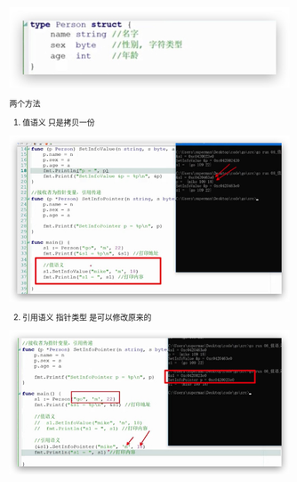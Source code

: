 ![image-20190509173758984](assets/image-20190509173758984.png)

两个方法



1. 值语义 只是拷贝一份

![image-20190509174151787](assets/image-20190509174151787.png)



2. 引用语义 指针类型  是可以修改原来的

![image-20190509174305041](assets/image-20190509174305041.png)